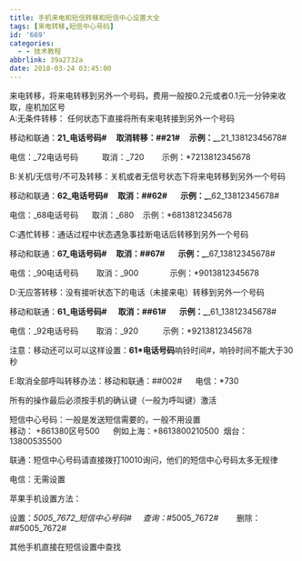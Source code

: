 ```yaml
---
title: 手机来电和短信转移和短信中心设置大全
tags: [来电转移,短信中心号码]
id: '669'
categories:
  - - 技术教程
abbrlink: 39a2732a
date: 2018-03-24 03:45:00
---
```


来电转移，将来电转移到另外一个号码，费用一般按0.2元或者0.1元一分钟来收取，座机加区号  
A:无条件转移： 任何状态下直接将所有来电转接到另外一个号码

移动和联通：**21_电话号码#     取消转移：##21#     示例：_**_21_13812345678#

电信：_72电话号码　　　取消：_720        示例：\*7213812345678

B:关机/无信号/不可及转移：关机或者无信号状态下将来电转移到另外一个号码

移动和联通：**62_电话号码#     取消：##62#       示例：_**_62_13812345678#

电信：_68电话号码      取消：_680    示例：\*6813812345678

C:遇忙转移：通话过程中状态遇急事挂断电话后转移到另外一个号码

移动和联通：**67_电话号码#     取消：##67#       示例：_**_67_13812345678#

电信：_90电话号码        取消：_900              示例：\*9013812345678

D:无应答转移：没有接听状态下的电话（未接来电）转移到另外一个号码

移动和联通：**61_电话号码#      取消：##61#       示例：_**_61_13812345678#

电信：_92电话号码        取消：_920           示例：\*9213812345678

注意：移动还可以可以这样设置：**61\*电话号码**响铃时间#，响铃时间不能大于30秒

E:取消全部呼叫转移办法：移动和联通：##002#      电信：\*730

所有的操作最后必须按手机的确认键（一般为呼叫键）激活

短信中心号码：一般是发送短信需要的，一般不用设置  
移动： +861380区号500      例如上海：+8613800210500  烟台：13800535500

联通：短信中心号码请直接拨打10010询问，他们的短信中心号码太多无规律

电信：无需设置

苹果手机设置方法：

设置：_5005_7672_短信中心号码#     查询：_#5005_7672#        删除：##5005_7672#

其他手机直接在短信设置中查找